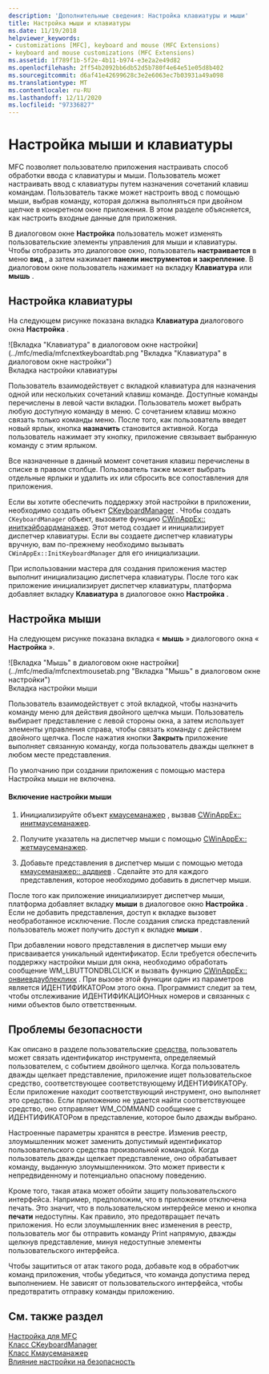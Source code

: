 ```yaml
---
description: 'Дополнительные сведения: Настройка клавиатуры и мыши'
title: Настройка мыши и клавиатуры
ms.date: 11/19/2018
helpviewer_keywords:
- customizations [MFC], keyboard and mouse (MFC Extensions)
- keyboard and mouse customizations (MFC Extensions)
ms.assetid: 1f789f1b-5f2e-4b11-b974-e3e2a2e49d82
ms.openlocfilehash: 2ff54b2092bb6db52d5b780f4e64e51e05d8b402
ms.sourcegitcommit: d6af41e42699628c3e2e6063ec7b03931a49a098
ms.translationtype: MT
ms.contentlocale: ru-RU
ms.lasthandoff: 12/11/2020
ms.locfileid: "97336827"
---
```

# <a name="keyboard-and-mouse-customization"></a>Настройка мыши и клавиатуры

MFC позволяет пользователю приложения настраивать способ обработки ввода с клавиатуры и мыши. Пользователь может настраивать ввод с клавиатуры путем назначения сочетаний клавиш командам. Пользователь также может настроить ввод с помощью мыши, выбрав команду, которая должна выполняться при двойном щелчке в конкретном окне приложения. В этом разделе объясняется, как настроить входные данные для приложения.

В диалоговом окне **Настройка** пользователь может изменять пользовательские элементы управления для мыши и клавиатуры. Чтобы отобразить это диалоговое окно, пользователь **настраивается** в меню **вид** , а затем нажимает **панели инструментов и закрепление**. В диалоговом окне пользователь нажимает на вкладку **Клавиатура** или **мышь** .

## <a name="keyboard-customization"></a>Настройка клавиатуры

На следующем рисунке показана вкладка **Клавиатура** диалогового окна **Настройка** .

![Вкладка "Клавиатура" в диалоговом окне настройки](../mfc/media/mfcnextkeyboardtab.png "Вкладка "Клавиатура" в диалоговом окне настройки") <br/>
Вкладка настройки клавиатуры

Пользователь взаимодействует с вкладкой клавиатура для назначения одной или нескольких сочетаний клавиш команде. Доступные команды перечислены в левой части вкладки. Пользователь может выбрать любую доступную команду в меню. С сочетанием клавиш можно связать только команды меню. После того, как пользователь введет новый ярлык, кнопка **назначить** становится активной. Когда пользователь нажимает эту кнопку, приложение связывает выбранную команду с этим ярлыком.

Все назначенные в данный момент сочетания клавиш перечислены в списке в правом столбце. Пользователь также может выбрать отдельные ярлыки и удалить их или сбросить все сопоставления для приложения.

Если вы хотите обеспечить поддержку этой настройки в приложении, необходимо создать объект [CKeyboardManager](reference/ckeyboardmanager-class.md) . Чтобы создать `CKeyboardManager` объект, вызовите функцию [CWinAppEx:: иниткэйбоардманажер](reference/cwinappex-class.md#initkeyboardmanager). Этот метод создает и инициализирует диспетчер клавиатуры. Если вы создаете диспетчер клавиатуры вручную, вам по-прежнему необходимо вызывать `CWinAppEx::InitKeyboardManager` для его инициализации.

При использовании мастера для создания приложения мастер выполнит инициализацию диспетчера клавиатуры. После того как приложение инициализирует диспетчер клавиатуры, платформа добавляет вкладку **Клавиатура** в диалоговое окно **Настройка** .

## <a name="mouse-customization"></a>Настройка мыши

На следующем рисунке показана вкладка « **мышь** » диалогового окна « **Настройка** ».

![Вкладка "Мышь" в диалоговом окне настройки](../mfc/media/mfcnextmousetab.png "Вкладка "Мышь" в диалоговом окне настройки") <br/>
Вкладка настройки мыши

Пользователь взаимодействует с этой вкладкой, чтобы назначить команду меню для действия двойного щелчка мыши. Пользователь выбирает представление с левой стороны окна, а затем использует элементы управления справа, чтобы связать команду с действием двойного щелчка. После нажатия кнопки **Закрыть** приложение выполняет связанную команду, когда пользователь дважды щелкнет в любом месте представления.

По умолчанию при создании приложения с помощью мастера Настройка мыши не включена.

#### <a name="to-enable-mouse-customization"></a>Включение настройки мыши

1. Инициализируйте объект [кмаусеманажер](reference/cmousemanager-class.md) , вызвав [CWinAppEx:: инитмаусеманажер](reference/cwinappex-class.md#initmousemanager).

1. Получите указатель на диспетчер мыши с помощью [CWinAppEx:: жетмаусеманажер](reference/cwinappex-class.md#getmousemanager).

1. Добавьте представления в диспетчер мыши с помощью метода [кмаусеманажер:: аддвиев](reference/cmousemanager-class.md#addview) . Сделайте это для каждого представления, которое необходимо добавить в диспетчер мыши.

После того как приложение инициализирует диспетчер мыши, платформа добавляет вкладку **мыши** в диалоговое окно **Настройка** . Если не добавить представления, доступ к вкладке вызовет необработанное исключение. После создания списка представлений пользователь может получить доступ к вкладке **мыши** .

При добавлении нового представления в диспетчер мыши ему присваивается уникальный идентификатор. Если требуется обеспечить поддержку настройки мыши для окна, необходимо обработать сообщение WM_LBUTTONDBLCLICK и вызвать функцию [CWinAppEx:: онвиевдаублекликк](reference/cwinappex-class.md#onviewdoubleclick) . При вызове этой функции один из параметров является ИДЕНТИФИКАТОРом этого окна. Программист следит за тем, чтобы отслеживание ИДЕНТИФИКАЦИОНных номеров и связанных с ними объектов было ответственным.

## <a name="security-concerns"></a>Проблемы безопасности

Как описано в разделе пользовательские [средства](user-defined-tools.md), пользователь может связать идентификатор инструмента, определяемый пользователем, с событием двойного щелчка. Когда пользователь дважды щелкает представление, приложение ищет пользовательское средство, соответствующее соответствующему ИДЕНТИФИКАТОРу. Если приложение находит соответствующий инструмент, оно выполняет это средство. Если приложению не удается найти соответствующее средство, оно отправляет WM_COMMAND сообщение с ИДЕНТИФИКАТОРом в представление, которое было дважды выбрано.

Настроенные параметры хранятся в реестре. Изменив реестр, злоумышленник может заменить допустимый идентификатор пользовательского средства произвольной командой. Когда пользователь дважды щелкает представление, оно обрабатывает команду, выданную злоумышленником. Это может привести к непредвиденному и потенциально опасному поведению.

Кроме того, такая атака может обойти защиту пользовательского интерфейса. Например, предположим, что в приложении отключена печать. Это значит, что в пользовательском интерфейсе меню и кнопка **печати** недоступны. Как правило, это предотвращает печать приложения. Но если злоумышленник внес изменения в реестр, пользователь мог бы отправить команду Print напрямую, дважды щелкнув представление, минуя недоступные элементы пользовательского интерфейса.

Чтобы защититься от атак такого рода, добавьте код в обработчик команд приложения, чтобы убедиться, что команда допустима перед выполнением. Не зависят от пользовательского интерфейса, чтобы предотвратить отправку команды приложению.

## <a name="see-also"></a>См. также раздел

[Настройка для MFC](customization-for-mfc.md)<br/>
[Класс CKeyboardManager](reference/ckeyboardmanager-class.md)<br/>
[Класс Кмаусеманажер](reference/cmousemanager-class.md)<br/>
[Влияние настройки на безопасность](security-implications-of-customization.md)
